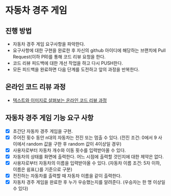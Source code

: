 # 자동차 경주 게임

## 진행 방법

* 자동차 경주 게임 요구사항을 파악한다.
* 요구사항에 대한 구현을 완료한 후 자신의 github 아이디에 해당하는 브랜치에 Pull Request(이하 PR)를 통해 코드 리뷰 요청을 한다.
* 코드 리뷰 피드백에 대한 개선 작업을 하고 다시 PUSH한다.
* 모든 피드백을 완료하면 다음 단계를 도전하고 앞의 과정을 반복한다.

## 온라인 코드 리뷰 과정

* [텍스트와 이미지로 살펴보는 온라인 코드 리뷰 과정](https://github.com/next-step/nextstep-docs/tree/master/codereview)

## 자동차 경주 게임 기능 요구 사항
- [x] 초간단 자동차 경주 게임을 구현.
- [x] 주어진 횟수 동안 n대의 자동차는 전진 또는 멈출 수 있다. (전진 조건: 0에서 9 사이에서 random 값을 구한 후 random 값이 4이상일 경우)
- [x] 사용자로부터 자동차 개수와 이동 횟수를 입력받아올 수 있다.
- [x] 자동차의 상태를 화면에 출력한다. 어느 시점에 출력할 것인지에 대한 제약은 없다.
- [x] 사용자로부터 자동차의 이름을 입력받아올 수 있다. (자동차 이름 조건: 5자 이하, 이름은 쉼표(,)를 기준으로 구분)
- [x] 전진하는 자동차를 출력할 때 자동차 이름을 같이 출력한다.
- [x] 자동차 경주 게임을 완료한 후 누가 우승했는지를 알려준다. (우승자는 한 명 이상일 수 있다)

